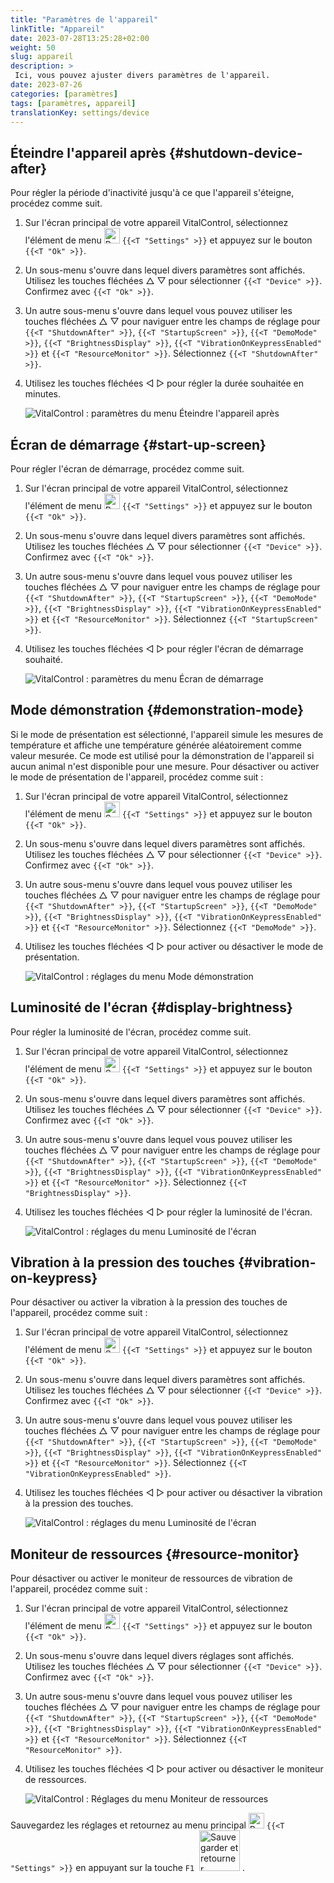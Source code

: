 ```yaml
---
title: "Paramètres de l'appareil"
linkTitle: "Appareil"
date: 2023-07-28T13:25:28+02:00
weight: 50
slug: appareil
description: >
 Ici, vous pouvez ajuster divers paramètres de l'appareil.
date: 2023-07-26
categories: [paramètres]
tags: [paramètres, appareil]
translationKey: settings/device
---
```

## Éteindre l'appareil après {#shutdown-device-after}
Pour régler la période d'inactivité jusqu'à ce que l'appareil s'éteigne, procédez comme suit.

1. Sur l'écran principal de votre appareil VitalControl, sélectionnez l'élément de menu <img src="/icons/gear.svg" width="25" align="bottom" alt="Paramètres" /> `{{<T "Settings" >}}` et appuyez sur le bouton `{{<T "Ok" >}}`.

2. Un sous-menu s'ouvre dans lequel divers paramètres sont affichés. Utilisez les touches fléchées △ ▽ pour sélectionner `{{<T "Device" >}}`. Confirmez avec `{{<T "Ok" >}}`.

3. Un autre sous-menu s'ouvre dans lequel vous pouvez utiliser les touches fléchées △ ▽ pour naviguer entre les champs de réglage pour `{{<T "ShutdownAfter" >}}`, `{{<T "StartupScreen" >}}`, `{{<T "DemoMode" >}}`, `{{<T "BrightnessDisplay" >}}`, `{{<T "VibrationOnKeypressEnabled" >}}` et `{{<T "ResourceMonitor" >}}`. Sélectionnez `{{<T "ShutdownAfter" >}}`.

4. Utilisez les touches fléchées ◁ ▷ pour régler la durée souhaitée en minutes.

    ![VitalControl : paramètres du menu Éteindre l'appareil après](../images/shutdowndeviceafter.png "Éteindre l'appareil après")

## Écran de démarrage {#start-up-screen}

Pour régler l'écran de démarrage, procédez comme suit.

1. Sur l'écran principal de votre appareil VitalControl, sélectionnez l'élément de menu <img src="/icons/gear.svg" width="25" align="bottom" alt="Paramètres" /> `{{<T "Settings" >}}` et appuyez sur le bouton `{{<T "Ok" >}}`.

2. Un sous-menu s'ouvre dans lequel divers paramètres sont affichés. Utilisez les touches fléchées △ ▽ pour sélectionner `{{<T "Device" >}}`. Confirmez avec `{{<T "Ok" >}}`.

3. Un autre sous-menu s'ouvre dans lequel vous pouvez utiliser les touches fléchées △ ▽ pour naviguer entre les champs de réglage pour `{{<T "ShutdownAfter" >}}`, `{{<T "StartupScreen" >}}`, `{{<T "DemoMode" >}}`, `{{<T "BrightnessDisplay" >}}`, `{{<T "VibrationOnKeypressEnabled" >}}` et `{{<T "ResourceMonitor" >}}`. Sélectionnez `{{<T "StartupScreen" >}}`.

4. Utilisez les touches fléchées ◁ ▷ pour régler l'écran de démarrage souhaité.

    ![VitalControl : paramètres du menu Écran de démarrage](../images/startupscreen.png "Écran de démarrage")

## Mode démonstration {#demonstration-mode}

Si le mode de présentation est sélectionné, l'appareil simule les mesures de température et affiche une température générée aléatoirement comme valeur mesurée. Ce mode est utilisé pour la démonstration de l'appareil si aucun animal n'est disponible pour une mesure. Pour désactiver ou activer le mode de présentation de l'appareil, procédez comme suit :

1. Sur l'écran principal de votre appareil VitalControl, sélectionnez l'élément de menu <img src="/icons/gear.svg" width="25" align="bottom" alt="Settings" /> `{{<T "Settings" >}}` et appuyez sur le bouton `{{<T "Ok" >}}`.

2. Un sous-menu s'ouvre dans lequel divers paramètres sont affichés. Utilisez les touches fléchées △ ▽ pour sélectionner `{{<T "Device" >}}`. Confirmez avec `{{<T "Ok" >}}`.

3. Un autre sous-menu s'ouvre dans lequel vous pouvez utiliser les touches fléchées △ ▽ pour naviguer entre les champs de réglage pour `{{<T "ShutdownAfter" >}}`, `{{<T "StartupScreen" >}}`, `{{<T "DemoMode" >}}`, `{{<T "BrightnessDisplay" >}}`, `{{<T "VibrationOnKeypressEnabled" >}}` et `{{<T "ResourceMonitor" >}}`. Sélectionnez `{{<T "DemoMode" >}}`.

4. Utilisez les touches fléchées ◁ ▷ pour activer ou désactiver le mode de présentation.

    ![VitalControl : réglages du menu Mode démonstration](../images/demonstrationmode.png "Mode démonstration")

## Luminosité de l'écran {#display-brightness}

Pour régler la luminosité de l'écran, procédez comme suit.

1. Sur l'écran principal de votre appareil VitalControl, sélectionnez l'élément de menu <img src="/icons/gear.svg" width="25" align="bottom" alt="Settings" /> `{{<T "Settings" >}}` et appuyez sur le bouton `{{<T "Ok" >}}`.

2. Un sous-menu s'ouvre dans lequel divers paramètres sont affichés. Utilisez les touches fléchées △ ▽ pour sélectionner `{{<T "Device" >}}`. Confirmez avec `{{<T "Ok" >}}`.

3. Un autre sous-menu s'ouvre dans lequel vous pouvez utiliser les touches fléchées △ ▽ pour naviguer entre les champs de réglage pour `{{<T "ShutdownAfter" >}}`, `{{<T "StartupScreen" >}}`, `{{<T "DemoMode" >}}`, `{{<T "BrightnessDisplay" >}}`, `{{<T "VibrationOnKeypressEnabled" >}}` et `{{<T "ResourceMonitor" >}}`. Sélectionnez `{{<T "BrightnessDisplay" >}}`.

4. Utilisez les touches fléchées ◁ ▷ pour régler la luminosité de l'écran.

    ![VitalControl : réglages du menu Luminosité de l'écran](../images/displaybrightness.png "Luminosité de l'écran")

## Vibration à la pression des touches {#vibration-on-keypress}

Pour désactiver ou activer la vibration à la pression des touches de l'appareil, procédez comme suit :

1. Sur l'écran principal de votre appareil VitalControl, sélectionnez l'élément de menu <img src="/icons/gear.svg" width="25" align="bottom" alt="Settings" /> `{{<T "Settings" >}}` et appuyez sur le bouton `{{<T "Ok" >}}`.

2. Un sous-menu s'ouvre dans lequel divers paramètres sont affichés. Utilisez les touches fléchées △ ▽ pour sélectionner `{{<T "Device" >}}`. Confirmez avec `{{<T "Ok" >}}`.

3. Un autre sous-menu s'ouvre dans lequel vous pouvez utiliser les touches fléchées △ ▽ pour naviguer entre les champs de réglage pour `{{<T "ShutdownAfter" >}}`, `{{<T "StartupScreen" >}}`, `{{<T "DemoMode" >}}`, `{{<T "BrightnessDisplay" >}}`, `{{<T "VibrationOnKeypressEnabled" >}}` et `{{<T "ResourceMonitor" >}}`. Sélectionnez `{{<T "VibrationOnKeypressEnabled" >}}`.

4. Utilisez les touches fléchées ◁ ▷ pour activer ou désactiver la vibration à la pression des touches.

    ![VitalControl : réglages du menu Luminosité de l'écran](../images/vibrationonkeypress.png "Luminosité de l'écran")

## Moniteur de ressources {#resource-monitor}

Pour désactiver ou activer le moniteur de ressources de vibration de l'appareil, procédez comme suit :

1. Sur l'écran principal de votre appareil VitalControl, sélectionnez l'élément de menu <img src="/icons/gear.svg" width="25" align="bottom" alt="Paramètres" /> `{{<T "Settings" >}}` et appuyez sur le bouton `{{<T "Ok" >}}`.

2. Un sous-menu s'ouvre dans lequel divers réglages sont affichés. Utilisez les touches fléchées △ ▽ pour sélectionner `{{<T "Device" >}}`. Confirmez avec `{{<T "Ok" >}}`.

3. Un autre sous-menu s'ouvre dans lequel vous pouvez utiliser les touches fléchées △ ▽ pour naviguer entre les champs de réglage pour `{{<T "ShutdownAfter" >}}`, `{{<T "StartupScreen" >}}`, `{{<T "DemoMode" >}}`, `{{<T "BrightnessDisplay" >}}`, `{{<T "VibrationOnKeypressEnabled" >}}` et `{{<T "ResourceMonitor" >}}`. Sélectionnez `{{<T "ResourceMonitor" >}}`.

4. Utilisez les touches fléchées ◁ ▷ pour activer ou désactiver le moniteur de ressources.

    ![VitalControl : Réglages du menu Moniteur de ressources](../images/resourcemonitor.png "Moniteur de ressources")


Sauvegardez les réglages et retournez au menu principal <img src="/icons/gear.svg" width="25" align="bottom" alt="Paramètres" /> `{{<T "Settings" >}}` en appuyant sur la touche `F1` &nbsp;<img src="/icons/footer/save_exit.svg" width="65" align="bottom" alt="Sauvegarder et retourner" />&nbsp;.
